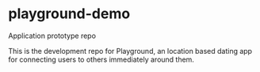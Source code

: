 # playground-demo
Application prototype repo

This is the development repo for Playground, an location based dating app for connecting users to others immediately around them.
